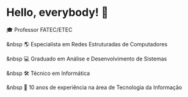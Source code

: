 # Hello, everybody! 👋

:mortar_board: Professor FATEC/ETEC

&nbsp
:earth_americas: Especialista em Redes Estruturadas de Computadores

&nbsp
:computer: Graduado em Análise e Desenvolvimento de Sistemas

&nbsp
:hammer_and_wrench: Técnico em Informática

&nbsp
:angel: 10 anos de experiência na área de Tecnologia da Informação


<!--
**maxxdiego/maxxdiego** is a ✨ _special_ ✨ repository because its `README.md` (this file) appears on your GitHub profile.

Here are some ideas to get you started:

- 🔭 I’m currently working on ...
- 🌱 I’m currently learning ...
- 👯 I’m looking to collaborate on ...
- 🤔 I’m looking for help with ...
- 💬 Ask me about ...
- 📫 How to reach me: ...
- 😄 Pronouns: ...
- ⚡ Fun fact: ...
-->
